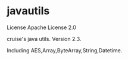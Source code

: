 # javautils
License
Apache License 2.0

cruise's java utils.
Version 2.3.

Including AES,Array,ByteArray,String,Datetime.
